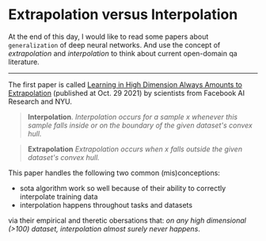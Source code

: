 
# Extrapolation versus Interpolation

At the end of this day, I would like to read some papers about `generalization` of deep neural networks.
And use the concept of _extrapolation_ and _interpolation_ to think about current open-domain qa literature.

---

The first paper is called [Learning in High Dimension Always Amounts to Extrapolation](https://arxiv.org/pdf/2110.09485.pdf) (published at Oct. 29 2021) by scientists from Facebook AI Research and NYU.

> **Interpolation**.
> *Interpolation occurs for a sample x whenever this sample falls inside or on the boundary of the given dataset's convex hull.*

> **Extrapolation**
> *Extrapolation occurs when x falls outside the given dataset's convex hull.*

This paper handles the following two common (mis)conceptions:

- sota algorithm work so well because of their ability to correctly interpolate training data
- interpolation happens throughout tasks and datasets

via their empirical and theretic obersations that: *on any high dimensional (>100) dataset, interpolation almost surely never happens*.
